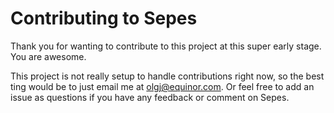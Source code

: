 # Contributing to Sepes
Thank you for wanting to contribute to this project at this super early stage. You are awesome.

This project is not really setup to handle contributions right now, so the best ting would be to just email me at olgj@equinor.com. Or feel free to add an issue as questions if you have any feedback or comment on Sepes.
